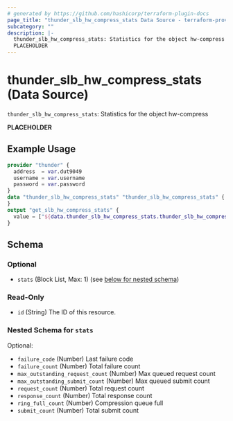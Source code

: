 ```yaml
---
# generated by https://github.com/hashicorp/terraform-plugin-docs
page_title: "thunder_slb_hw_compress_stats Data Source - terraform-provider-thunder"
subcategory: ""
description: |-
  thunder_slb_hw_compress_stats: Statistics for the object hw-compress
  PLACEHOLDER
---
```


# thunder_slb_hw_compress_stats (Data Source)

`thunder_slb_hw_compress_stats`: Statistics for the object hw-compress

__PLACEHOLDER__

## Example Usage

```terraform
provider "thunder" {
  address  = var.dut9049
  username = var.username
  password = var.password
}
data "thunder_slb_hw_compress_stats" "thunder_slb_hw_compress_stats" {
}
output "get_slb_hw_compress_stats" {
  value = ["${data.thunder_slb_hw_compress_stats.thunder_slb_hw_compress_stats}"]
}
```

<!-- schema generated by tfplugindocs -->
## Schema

### Optional

- `stats` (Block List, Max: 1) (see [below for nested schema](#nestedblock--stats))

### Read-Only

- `id` (String) The ID of this resource.

<a id="nestedblock--stats"></a>
### Nested Schema for `stats`

Optional:

- `failure_code` (Number) Last failure code
- `failure_count` (Number) Total failure count
- `max_outstanding_request_count` (Number) Max queued request count
- `max_outstanding_submit_count` (Number) Max queued submit count
- `request_count` (Number) Total request count
- `response_count` (Number) Total response count
- `ring_full_count` (Number) Compression queue full
- `submit_count` (Number) Total submit count


